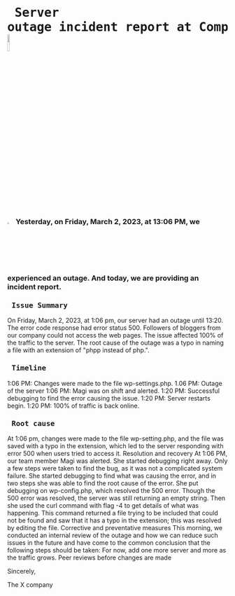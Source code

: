 # <pre> Server outage incident report at Company X <img src="https://user-images.githubusercontent.com/107026397/222690413-0b27ca4a-fef3-4daf-89eb-0f5a71f72613.jpg" width=10% height=10%/></pre>
 
### <img src="https://user-images.githubusercontent.com/107026397/222704447-0988bfdd-1a8b-492a-83b0-b4e6595c1da8.png" width=3% height=3%/> Yesterday, on Friday, March 2, 2023, at 13:06 PM, we experienced an outage. And today, we are providing an incident report.
 
### <pre> Issue Summary </pre>
On Friday, March 2, 2023, at 1:06 pm, our server had an outage until 13:20. The error code response had error status 500. Followers of bloggers from our company could not access the web pages. The issue affected 100% of the traffic to the server. The root cause of the outage was a typo in naming a file with an extension of "phpp instead of php.". 
 
### <pre> Timeline </pre> 
1:06 PM: Changes were made to the file wp-settings.php.
1.06 PM: Outage of the server
1:06 PM: Magi was on shift and alerted.
1:20 PM: Successful debugging to find the error causing the issue.
1:20 PM: Server restarts begin.
1:20 PM: 100% of traffic is back online.
 
### <pre> Root cause </pre>
At 1:06 pm, changes were made to the file wp-setting.php, and the file was saved with a typo in the extension, which led to the server responding with error 500 when users tried to access it.
Resolution and recovery
At 1:06 PM, our team member Magi was alerted. She started debugging right away. Only a few steps were taken to find the bug, as it was not a complicated system failure. She started debugging to find what was causing the error, and in two steps she was able to find the root cause of the error. She put debugging on wp-config.php, which resolved the 500 error. Though the 500 error was resolved, the server was still returning an empty string. Then she used the curl command with flag -4 to get details of what was happening. This command returned a file trying to be included that could not be found and saw that it has a typo in the extension; this was resolved by editing the file.
Corrective and preventative measures
This morning, we conducted an internal review of the outage and how we can reduce such issues in the future and have come to the common conclusion that the following steps should be taken:
For now, add one more server and more as the traffic grows.
Peer reviews before changes are made
 
Sincerely,

The X company








